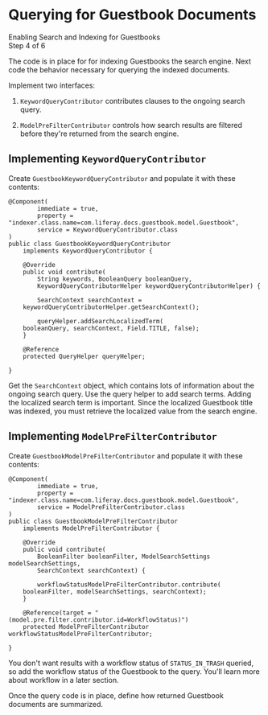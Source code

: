 # Querying for Guestbook Documents [](id=querying-for-guestbook-documents)

<div class="learn-path-step">
    <p>Enabling Search and Indexing for Guestbooks<br>Step 4 of 6</p>
</div>

The code is in place for for indexing Guestbooks the search engine. Next code
the behavior necessary for querying the indexed documents.

Implement two interfaces:

1.  `KeywordQueryContributor`  contributes clauses to the ongoing search query.

2.  `ModelPreFilterContributor` controls how search results are filtered before
    they're returned from the search engine.

## Implementing `KeywordQueryContributor` [](id=implementing-keywordquerycontributor)

Create `GuestbookKeywordQueryContributor` and populate it with these
contents:

    @Component(
            immediate = true,
            property = "indexer.class.name=com.liferay.docs.guestbook.model.Guestbook",
            service = KeywordQueryContributor.class
    )
    public class GuestbookKeywordQueryContributor
        implements KeywordQueryContributor {

        @Override
        public void contribute(
            String keywords, BooleanQuery booleanQuery,
            KeywordQueryContributorHelper keywordQueryContributorHelper) {

            SearchContext searchContext =
        keywordQueryContributorHelper.getSearchContext();

            queryHelper.addSearchLocalizedTerm(
        booleanQuery, searchContext, Field.TITLE, false);
        }

        @Reference
        protected QueryHelper queryHelper;

    }

Get the `SearchContext` object, which contains lots of information about the
ongoing search query. Use the query helper to add search terms. Adding the
localized search term is important. Since the localized Guestbook title was
indexed, you must retrieve the localized value from the search engine.

## Implementing `ModelPreFilterContributor` [](id=implementing-modelprefiltercontributor)

Create `GuestbookModelPreFilterContributor` and populate it with these contents:

    @Component(
            immediate = true,
            property = "indexer.class.name=com.liferay.docs.guestbook.model.Guestbook",
            service = ModelPreFilterContributor.class
    )
    public class GuestbookModelPreFilterContributor
        implements ModelPreFilterContributor {

        @Override
        public void contribute(
            BooleanFilter booleanFilter, ModelSearchSettings modelSearchSettings,
            SearchContext searchContext) {

            workflowStatusModelPreFilterContributor.contribute(
        booleanFilter, modelSearchSettings, searchContext);
        }

        @Reference(target = "(model.pre.filter.contributor.id=WorkflowStatus)")
        protected ModelPreFilterContributor workflowStatusModelPreFilterContributor;

    }

You don't want results with a workflow status of `STATUS_IN_TRASH` queried, so
add the workflow status of the Guestbook to the query. You'll learn more about
workflow in a later section.

Once the query code is in place, define how returned Guestbook documents are
summarized. 
